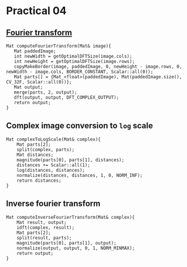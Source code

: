 # Practical 04

## [Fourier transform](https://en.wikipedia.org/wiki/Fourier_transform) 

```
Mat computeFourierTransform(Mat& image){
   Mat paddedImage;
   int newWidth = getOptimalDFTSize(image.cols);
   int newHeight = getOptimalDFTSize(image.rows);
   copyMakeBorder(image, paddedImage, 0, newHeight - image.rows, 0, newWidth - image.cols, BORDER_CONSTANT, Scalar::all(0));
   Mat parts[] = {Mat_<float>(paddedImage), Mat(paddedImage.size(), CV_32F, Scalar::all(0))};
   Mat output;
   merge(parts, 2, output);
   dft(output, output, DFT_COMPLEX_OUTPUT);
   return output;
}
```

## Complex image conversion to `log` scale

```
Mat complexToLogScale(Mat& complex){
    Mat parts[2];
    split(complex, parts);
    Mat distances;
    magnitude(parts[0], parts[1], distances);
    distances += Scalar::all(1);
    log(distances, distances);
    normalize(distances, distances, 1, 0, NORM_INF);
	return distances;
}
```

## Inverse fourier transform

```
Mat computeInverseFourierTransform(Mat& complex){
    Mat result, output;
    idft(complex, result);
    Mat parts[2];
    split(result, parts);
    magnitude(parts[0], parts[1], output);
    normalize(output, output, 0, 1, NORM_MINMAX);
    return output;
}
```
